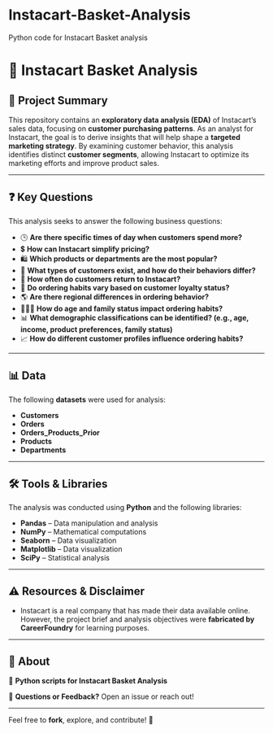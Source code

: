 # Instacart-Basket-Analysis
Python code for Instacart Basket analysis

# 🛒 Instacart Basket Analysis  

## 📌 Project Summary  
This repository contains an **exploratory data analysis (EDA)** of Instacart’s sales data, focusing on **customer purchasing patterns**. As an analyst for Instacart, the goal is to derive insights that will help shape a **targeted marketing strategy**. By examining customer behavior, this analysis identifies distinct **customer segments**, allowing Instacart to optimize its marketing efforts and improve product sales.  

---

## ❓ Key Questions  
This analysis seeks to answer the following business questions:  

- 🕒 **Are there specific times of day when customers spend more?**  
- 💲 **How can Instacart simplify pricing?**  
- 🛍️ **Which products or departments are the most popular?**  
- 👥 **What types of customers exist, and how do their behaviors differ?**  
- 🔄 **How often do customers return to Instacart?**  
- 🎯 **Do ordering habits vary based on customer loyalty status?**  
- 🌎 **Are there regional differences in ordering behavior?**  
- 👨‍👩‍👧 **How do age and family status impact ordering habits?**  
- 📊 **What demographic classifications can be identified? (e.g., age, income, product preferences, family status)**  
- 📈 **How do different customer profiles influence ordering habits?**  

---

## 📊 Data  
The following **datasets** were used for analysis:  

- **Customers**  
- **Orders**  
- **Orders_Products_Prior**  
- **Products**  
- **Departments**  

---

## 🛠️ Tools & Libraries  
The analysis was conducted using **Python** and the following libraries:  

- **Pandas** – Data manipulation and analysis  
- **NumPy** – Mathematical computations  
- **Seaborn** – Data visualization  
- **Matplotlib** – Data visualization  
- **SciPy** – Statistical analysis  


---

## ⚠️ Resources & Disclaimer  
- Instacart is a real company that has made their data available online. However, the project brief and analysis objectives were **fabricated by CareerFoundry** for learning purposes.  

---

## 🚀 About  
📌 **Python scripts for Instacart Basket Analysis**  

📧 **Questions or Feedback?** Open an issue or reach out!  

---

Feel free to **fork**, explore, and contribute! 🚀  
